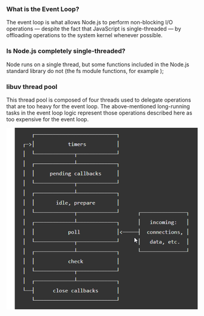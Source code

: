 ### What is the Event Loop?
The event loop is what allows Node.js to perform non-blocking I/O operations — despite the fact that JavaScript is single-threaded — by offloading operations to the system kernel whenever possible.

### Is Node.js completely single-threaded?
Node runs on a single thread, but some functions included in the Node.js standard library do not (the fs module functions, for example );

### libuv thread pool
This thread pool is composed of four threads used to delegate operations that are too heavy for the event loop. The above-mentioned long-running tasks in the event loop logic represent those operations described here as too expensive for the event loop.

![alt text](./EventLoop/EventLoop.png)

